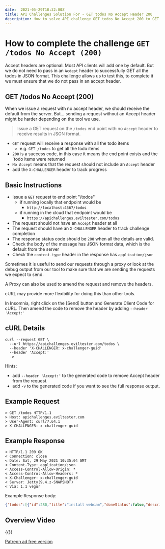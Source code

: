 ```yaml
---
date:  2021-05-29T10:32:00Z
title: API Challenges Solution For - GET todos No Accept Header 200
description: How to solve API challenge GET todos No Accept 200 to GET the todos with no accept header present.
---
```


# How to complete the challenge `GET /todos No Accept (200)`

Accept headers are optional. Most API clients will add one by default. But we do not need to pass in an `Acdept` header to successfully GET all the todos in JSON format. This challenge allows us to test this, to complete it we must ensure that we do not pass in an accept header.

## GET /todos No Accept (200)

When we issue a request with no accept header, we should receive the default from the server. But... sending a request without an Accept header might be harder depending on the tool we use.

> Issue a GET request on the `/todos` end point with no `Accept` header to receive results in JSON format.

- `GET` request will receive a response with all the todo items
    - e.g. `GET /todos` to get all the todo items
- `200` is a success code, in this case it means the end point exists and the `todo items were returned
- `No Accept` means that the request should not include an `Accept` header
- add the `X-CHALLENGER` header to track progress


## Basic Instructions

- Issue a `GET` request to end point "/todos"
    - if running locally that endpoint would be
        - `http://localhost:4567/todos`
    - if running in the cloud that endpoint would be
        - `https://apichallenges.eviltester.com/todos`
- The request should not have an `Accept` header at all
- The request should have an `X-CHALLENGER` header to track challenge completion
- The response status code should be `200` when all the details are valid.
- Check the body of the message has JSON format data, which is the default from the server
- Check the `content-type` header in the response has `application/json`

Sometimes it is useful to send our requests through a proxy or look at the debug output from our tool to make sure that we are sending the requests we expect to send.

A Proxy can also be used to amend the request and remove the headers.

cURL may provide more flexibility for doing this than other tools.

In Insomnia, right click on the [Send] button and Generate Client Code for cURL. Then amend the code to remove the header by adding `--header 'Accept:'`


## cURL Details

~~~~~~~~
curl --request GET \
  --url https://apichallenges.eviltester.com/todos \
  --header 'X-CHALLENGER: x-challenger-guid'
  --header 'Accept:'
  -v
~~~~~~~~

Hints:

- add `--header 'Accept:'` to the generated code to remove Accept header from the request.
- add `-v` to the generated code if you want to see the full response output.


## Example Request

~~~~~~~~
> GET /todos HTTP/1.1
> Host: apichallenges.eviltester.com
> User-Agent: curl/7.64.1
> X-CHALLENGER: x-challenger-guid
~~~~~~~~

## Example Response

~~~~~~~~ 
< HTTP/1.1 200 OK
< Connection: close
< Date: Sat, 29 May 2021 10:35:04 GMT
< Content-Type: application/json
< Access-Control-Allow-Origin: *
< Access-Control-Allow-Headers: *
< X-Challenger: x-challenger-guid
< Server: Jetty(9.4.z-SNAPSHOT)
< Via: 1.1 vegur
~~~~~~~~

Example Response body:

```json
{"todos":[{"id":280,"title":"install webcam","doneStatus":false,"description":""}]}
```


## Overview Video

{{<youtube-embed key="CSVP2PcvOdg" title="Solution to Get all Todos in defaulted format">}}

[Patreon ad free version](https://www.patreon.com/posts/51831718)




